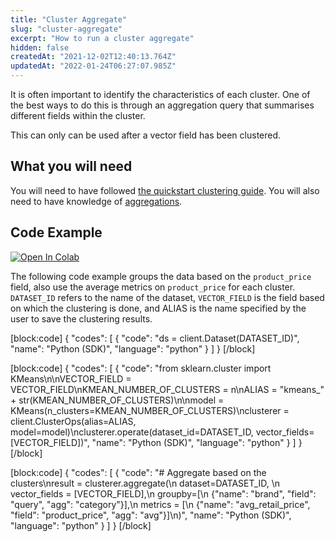```yaml
---
title: "Cluster Aggregate"
slug: "cluster-aggregate"
excerpt: "How to run a cluster aggregate"
hidden: false
createdAt: "2021-12-02T12:40:13.764Z"
updatedAt: "2022-01-24T06:27:07.985Z"
---
```

It is often important to identify the characteristics of each cluster. One of the best ways to do this is through an aggregation query that summarises different fields within the cluster.

This can only can be used after a vector field has been clustered.

## What you will need
You will need to have followed [the quickstart clustering guide](doc:quickstart-clustering).
You will also need to have knowledge of [aggregations](doc:aggregations).

## Code Example
[![Open In Colab](https://colab.research.google.com/assets/colab-badge.svg)](https://colab.research.google.com/github/RelevanceAI/RelevanceAI-readme-docs/blob/v2.0.0-autoresolve-git-conflict/docs/clustering-features/clustering/_notebooks/RelevanceAI-ReadMe-Clustering-Aggregation.ipynb)

The following code example groups the data based on the `product_price` field, also use the average metrics on `product_price` for each cluster. `DATASET_ID` refers to the name of the dataset, `VECTOR_FIELD` is the field based on which the clustering is done, and ALIAS is the name specified by the user to save the clustering results.

[block:code]
{
  "codes": [
    {
      "code": "ds = client.Dataset(DATASET_ID)",
      "name": "Python (SDK)",
      "language": "python"
    }
  ]
}
[/block]

[block:code]
{
  "codes": [
    {
      "code": "from sklearn.cluster import KMeans\n\nVECTOR_FIELD = VECTOR_FIELD\nKMEAN_NUMBER_OF_CLUSTERS = n\nALIAS = \"kmeans_\" + str(KMEAN_NUMBER_OF_CLUSTERS)\n\nmodel = KMeans(n_clusters=KMEAN_NUMBER_OF_CLUSTERS)\nclusterer = client.ClusterOps(alias=ALIAS, model=model)\nclusterer.operate(dataset_id=DATASET_ID, vector_fields=[VECTOR_FIELD])",
      "name": "Python (SDK)",
      "language": "python"
    }
  ]
}
[/block]

[block:code]
{
  "codes": [
    {
      "code": "# Aggregate based on the clusters\nresult = clusterer.aggregate(\n    dataset=DATASET_ID, \n    vector_fields = [VECTOR_FIELD],\n    groupby=[\n      {\"name\": \"brand\", \"field\": \"query\", \"agg\": \"category\"}],\n    metrics = [\n      {\"name\": \"avg_retail_price\", \"field\": \"product_price\", \"agg\": \"avg\"}]\n)",
      "name": "Python (SDK)",
      "language": "python"
    }
  ]
}
[/block]

